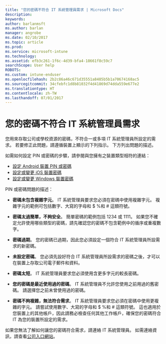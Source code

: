 ```yaml
---
title: "您的密碼不符合 IT 系統管理員需求 | Microsoft Docs"
description: 
keywords: 
author: barlanmsft
ms.author: barlan
manager: angrobe
ms.date: 02/10/2017
ms.topic: article
ms.prod: 
ms.service: microsoft-intune
ms.technology: 
ms.assetid: efb3c261-1f6c-4d39-bfa4-18661f8c59c7
searchScope: User help
ROBOTS: 
ms.custom: intune-enduser
ms.openlocfilehash: 2b2c86a46c671d35551a8485b5b1a70674168ac5
ms.sourcegitcommit: 34cfebfc1d8b81032f4d41869d74dda559e677e2
ms.translationtype: HT
ms.contentlocale: zh-TW
ms.lasthandoff: 07/01/2017
---
```

# <a name="your-password-does-not-meet-your-it-admins-requirements"></a>您的密碼不符合 IT 系統管理員需求

您用來存取公司或學校資源的密碼，不符合一或多項 IT 系統管理員所設定的需求。 若要修正此問題，請遵循裝置上顯示的下列指示。 下方列出問題的描述。

如需如何設定 PIN 或密碼的步驟，請參閱與您擁有之裝置類型相符的連結：

- [設定 Android 裝置 PIN 或密碼](set-your-pin-or-password-android.md)
- [設定或變更 iOS 裝置密碼](set-or-change-your-passcode-ios.md)
- [設定或變更 Windows 裝置密碼](set-or-change-your-password-windows.md)

PIN 或密碼問題的描述：

- **密碼未包含複雜字元**。 IT 系統管理員要求您必須在密碼中使用複雜字元。 複雜字元的範例可包括數字、大寫的字母和 $ %和 # 這類符號。

- **密碼太過簡單，不夠安全**。 簡單密碼的範例包括 1234 或 1111。 如果您不確定允許使用哪些類型的密碼，請先確認您的密碼不包含範例中的循序或重複數字。

- **密碼過期**。 您的密碼已過期，因此您必須設定一個符合 IT 系統管理員所設需求的新密碼。

- **未設定密碼**。 您必須先設好符合 IT 系統管理員所設需求的密碼之後，才可以在裝置上存取公司電子郵件和資料。

- **密碼太短**。 IT 系統管理員要求您必須使用含更多字元的較長密碼。

- **您的密碼是最近使用過的密碼**。 IT 系統管理員不允許您使用之前用過的舊密碼。 請選擇您之前未曾使用過的密碼。

- **密碼不夠複雜，無法符合需求**。 IT 系統管理員要求您必須在密碼中使用更複雜的字元。 請嘗試使用數字、大寫的字母和 $ %和 # 這類符號。 這也適用於您裝置上的其他帳戶，因此請務必檢查任何其他工作帳戶，確保您的密碼符合 IT 為您的裝置所設定的需求。

如果您無法了解如何讓您的密碼符合需求，請連絡 IT 系統管理員。 如需連絡資訊，請查看[公司入口網站](http://portal.manage.microsoft.com)。
